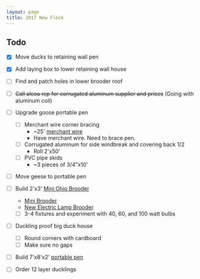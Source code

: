 ```yaml
---
layout: page
title: 2017 New Flock
---
```


## Todo
- [X] Move ducks to retaining wall pen
- [X] Add laying box to lower retaining wall house
- [ ] Find and patch holes in lower brooder roof
- [ ] ~~Call alcoa rep for corrugated aluminum supplier and prices~~ (Going with aluminum coil)
- [ ] Upgrade goose portable pen
  - [ ] Merchant wire corner bracing
    - ~25' [merchant wire](http://www.tractorsupply.com/tsc/product/utility--amp-brace-wire-9-ga)
    - Have merchant wire.  Need to brace pen.
  - [ ] Corrugated aluminum for side windbreak and covering back 1/2
    - Roll 2'x50'
  - [ ] PVC pipe skids
    - ~3 pieces of 3/4"x10'
- [ ] Move geese to portable pen
- [ ] Build 2'x3' [Mini Ohio Brooder](/plans/brooder.html)
  - [Mini Brooder](http://urban-agrarian.blogspot.com/2007/02/mini-ohio-boooder.html)
  - [New Electric Lamp Brooder](https://web.extension.illinois.edu/hkmw/downloads/46524.pdf)
  - [ ] 3-4 fixtures and experiment with 40, 60, and 100 watt bulbs
- [ ] Duckling proof big duck house
  - [ ] Round corners with cardboard
  - [ ] Make sure no gaps
- [ ] Build 7'x8'x2' [portable pen](/plans/portable_pen.html)
- [ ] Order 12 layer ducklings

